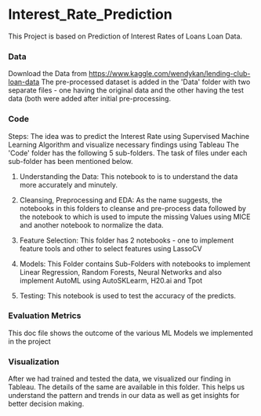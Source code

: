 # Interest_Rate_Prediction
This Project is based on Prediction of Interest Rates of Loans Loan Data. 

### Data
Download the Data from https://www.kaggle.com/wendykan/lending-club-loan-data
The pre-processed dataset is  added in the 'Data' folder with two separate files -  one having the original data and the other having the test data (both were added after initial pre-processing.

### Code
Steps:
The idea was to predict the Interest Rate using Supervised Machine Learning Algorithm and visualize necessary findings using Tableau
The 'Code' folder has the following 5 sub-folders. The task of files under each sub-folder has been mentioned below.

1. Understanding the Data: This notebook to is to understand the data more accurately and minutely.

2. Cleansing, Preprocessing and EDA: As the name suggests, the notebooks in this folders to cleanse and pre-process data followed by the notebook to which is used to impute the missing Values using MICE and another notebook to normalize the data.

3. Feature Selection: This folder has 2 notebooks -  one to implement feature tools and other to select features using LassoCV

4. Models: This Folder contains Sub-Folders with notebooks to implement Linear Regression, Random Forests, Neural Networks and also implement AutoML using AutoSKLearm, H20.ai and Tpot

5. Testing: This notebook is used to test the accuracy of the predicts.

### Evaluation Metrics
This doc file shows the outcome of the various ML Models we implemented in the project

### Visualization
After we had trained and tested the data, we visualized our finding in Tableau. The details of the same are available in this folder. This helps us understand the pattern and trends in our data as well as get insights for better decision making.


